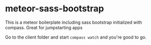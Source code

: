 meteor-sass-bootstrap
=====================

This is a meteor boilerplate including sass bootstrap initialized with compass. Great for jumpstarting apps


Go to the client folder and start ``` compass watch ``` and you're good to go.

